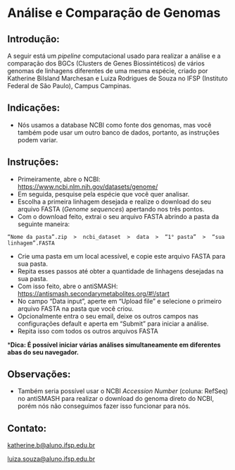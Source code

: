 # Análise e Comparação de Genomas
## Introdução:

A seguir está um _pipeline_ computacional usado para realizar a análise e a comparação dos BGCs (Clusters de Genes Biossintéticos) de vários genomas de linhagens diferentes de uma mesma espécie, criado por Katherine Bilsland Marchesan e Luiza Rodrigues de Souza no IFSP (Instituto Federal de São Paulo), Campus Campinas.

## Indicações:
- Nós usamos a database NCBI como fonte dos genomas, mas você também pode usar um outro banco de dados, portanto, as instruções podem variar.

## Instruções:
- Primeiramente, abre o NCBI: https://www.ncbi.nlm.nih.gov/datasets/genome/
- Em seguida, pesquise pela espécie que você quer analisar.
- Escolha a primeira linhagem desejada e realize o download do seu arquivo FASTA (_Genome sequences_) apertando nos três pontos.
- Com o download feito, extrai o seu arquivo FASTA abrindo a pasta da seguinte maneira:
```
“Nome da pasta”.zip  >  ncbi_dataset  >  data  >  “1° pasta”  >  “sua linhagem”.FASTA
```
- Crie uma pasta em um local acessível, e copie este arquivo FASTA para sua pasta.
- Repita esses passos até obter a quantidade de linhagens desejadas na sua pasta.
- Com isso feito, abre o antiSMASH: https://antismash.secondarymetabolites.org/#!/start
- No campo “Data input”, aperte em “Upload file” e selecione o primeiro arquivo FASTA na pasta que você criou.
- Opcionalmente entra o seu email, deixe os outros campos nas configurações default e aperta em “Submit” para iniciar a análise.
- Repita isso com todos os outros arquivos FASTA

***Dica: É possível iniciar várias análises simultaneamente em diferentes abas do seu navegador.**

## Observações:
- Também seria possível usar o NCBI _Accession Number_ (coluna: RefSeq) no antiSMASH  para realizar o download do genoma direto do NCBI, porém nós não conseguimos fazer isso funcionar para nós.

## Contato:
katherine.b@aluno.ifsp.edu.br

luiza.souza@aluno.ifsp.edu.br
